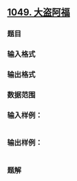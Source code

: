 ## [1049. 大盗阿福](https://www.acwing.com/problem/content/solution/1051/1/)

### 题目

### 输入格式

### 输出格式

### 数据范围

### 输入样例：

```

```

### 输出样例：

```

```

### 题解